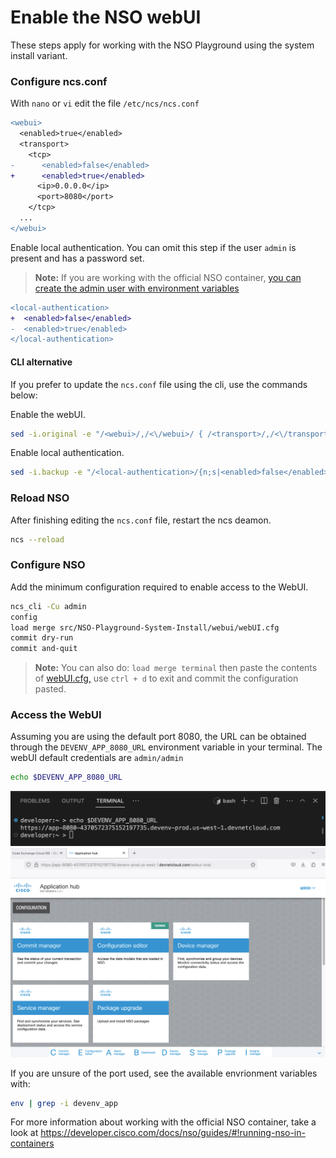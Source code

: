 # Enable the NSO webUI

These steps apply for working with the NSO Playground using the system install variant.

### Configure ncs.conf

With `nano` or `vi` edit the file `/etc/ncs/ncs.conf`

```diff
<webui>
  <enabled>true</enabled>
  <transport>
    <tcp>
-      <enabled>false</enabled>
+      <enabled>true</enabled>
      <ip>0.0.0.0</ip>
      <port>8080</port>
    </tcp>
  ...
</webui>
```

Enable local authentication. You can omit this step if the user `admin` is present and has a password set.

> **Note:** If you are working with the official NSO container, [you can create the admin user with environment variables](https://developer.cisco.com/docs/nso/guides/#!running-nso-in-containers/administration)

```diff
<local-authentication>
+  <enabled>false</enabled>
-  <enabled>true</enabled>
</local-authentication>
```

#### CLI alternative

If you prefer to update the `ncs.conf` file using the cli, use the commands below:

Enable the webUI.

```bash
sed -i.original -e "/<webui>/,/<\/webui>/ { /<transport>/,/<\/transport>/ { /<tcp>/,/<\/tcp>/ { /<enabled>/ s/false/true/ } } }" /etc/ncs/ncs.conf
```

Enable local authentication.

```bash
sed -i.backup -e "/<local-authentication>/{n;s|<enabled>false</enabled>|<enabled>true</enabled>|}" /etc/ncs/ncs.conf
```

### Reload NSO

After finishing editing the `ncs.conf` file, restart the ncs deamon.

```bash
ncs --reload
```

### Configure NSO

Add the minimum configuration required to enable access to the WebUI.

```bash
ncs_cli -Cu admin
config
load merge src/NSO-Playground-System-Install/webui/webUI.cfg
commit dry-run
commit and-quit
```

> **Note:** You can also do: `load merge terminal` then paste the contents of [webUI.cfg,](webUI.cfg) use `ctrl + d` to exit and commit the configuration pasted.

### Access the WebUI

Assuming you are using the default port 8080, the URL can be obtained through the `DEVENV_APP_8080_URL` environment variable in your terminal. The webUI default credentials are `admin/admin`

```bash
echo $DEVENV_APP_8080_URL
```

<img src="../img/webui_url.png" width="1000px" height="auto" alt="webUI URL">

<img src="../img/webui.png" width="1000px" height="auto" alt="webUI">

If you are unsure of the port used, see the available envrionment variables with:

```bash
env | grep -i devenv_app
```

For more information about working with the official NSO container, take a look at <https://developer.cisco.com/docs/nso/guides/#!running-nso-in-containers>
